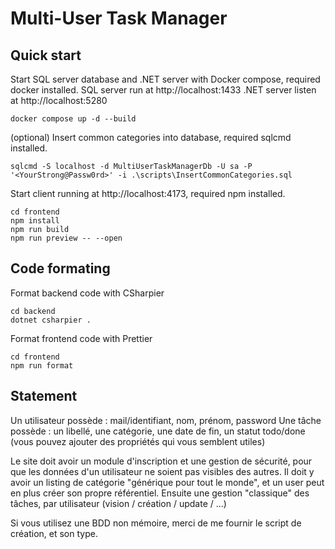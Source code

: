 # Multi-User Task Manager

## Quick start

Start SQL server database and .NET server with Docker compose, required docker installed.
SQL server run at http://localhost:1433
.NET server listen at http://localhost:5280

```
docker compose up -d --build
```

(optional)
Insert common categories into database, required sqlcmd installed.

```
sqlcmd -S localhost -d MultiUserTaskManagerDb -U sa -P '<YourStrong@Passw0rd>' -i .\scripts\InsertCommonCategories.sql
```

Start client running at http://localhost:4173, required npm installed.

```
cd frontend
npm install
npm run build
npm run preview -- --open
```

## Code formating

Format backend code with CSharpier

```
cd backend
dotnet csharpier .
```

Format frontend code with Prettier

```
cd frontend
npm run format
```

## Statement

Un utilisateur possède : mail/identifiant, nom, prénom, password
Une tâche possède : un libellé, une catégorie, une date de fin, un statut todo/done
(vous pouvez ajouter des propriétés qui vous semblent utiles)

Le site doit avoir un module d'inscription et une gestion de sécurité, pour que les données d'un utilisateur ne soient pas visibles des autres.
Il doit y avoir un listing de catégorie "générique pour tout le monde", et un user peut en plus créer son propre référentiel.
Ensuite une gestion "classique" des tâches, par utilisateur (vision / création / update / ...)

Si vous utilisez une BDD non mémoire, merci de me fournir le script de création, et son type.
